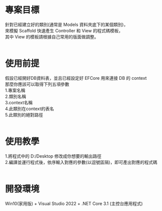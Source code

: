 # 專案目標  
針對已經建立好的類別(通常是 Models 資料夾底下的某個類別)，  
來模擬 Scaffold 快速產生 Controller 和 View 的程式碼模板，  
其中 View 的模板請根據自己常用的版面做調整。  
&emsp;  
# 使用前提  
假設已經開好DB資料表，並且已經設定好 EFCore 用來連接 DB 的 context  
那麼你應該可以取得下列五項參數  
1.專案名稱  
2.類別名稱  
3.context名稱  
4.此類別在context的表名  
5.此類別的絕對路徑  
&emsp;  
# 使用教學  
1.將程式中的 D:/Desktop 修改成你想要的輸出路徑  
2.編譯並運行程式後，依序輸入對應的參數(以逗號區隔)，即可產出對應的程式碼  
&emsp;  
# 開發環境  
Win10(家用版) + Visual Studio 2022 + .NET Core 3.1 (主控台應用程式)  
&emsp;